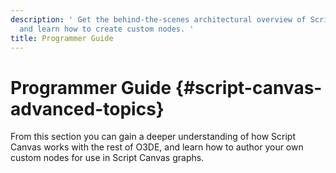 ```yaml
---
description: ' Get the behind-the-scenes architectural overview of Script Canvas
  and learn how to create custom nodes. '
title: Programmer Guide
---
```

# Programmer Guide {#script-canvas-advanced-topics}

From this section you can gain a deeper understanding of how Script Canvas works with the rest of O3DE, and learn how to author your own custom nodes for use in Script Canvas graphs\.